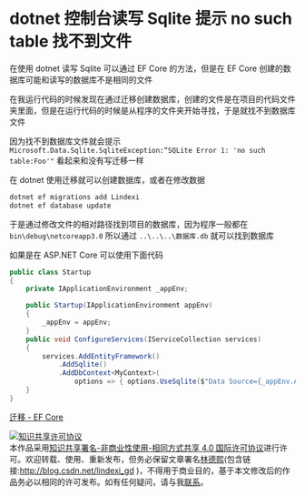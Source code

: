 
# dotnet 控制台读写 Sqlite 提示 no such table 找不到文件

在使用 dotnet 读写 Sqlite 可以通过 EF Core 的方法，但是在 EF Core 创建的数据库可能和读写的数据库不是相同的文件

<!--more-->


<!-- CreateTime:2019/8/31 16:55:58 -->


在我运行代码的时候发现在通过迁移创建数据库，创建的文件是在项目的代码文件夹里面，但是在运行代码的时候是从程序的文件夹开始寻找，于是就找不到数据库文件

因为找不到数据库文件就会提示 `Microsoft.Data.Sqlite.SqliteException:“SQLite Error 1: 'no such table:Foo'"` 看起来和没有写迁移一样

在 dotnet 使用迁移就可以创建数据库，或者在修改数据

```csharp
dotnet ef migrations add Lindexi
dotnet ef database update
```

于是通过修改文件的相对路径找到项目的数据库，因为程序一般都在 `bin\debug\netcoreapp3.0` 所以通过 `..\..\..\数据库.db` 就可以找到数据库

如果是在 ASP.NET Core 可以使用下面代码

```csharp
public class Startup
{
    private IApplicationEnvironment _appEnv;

    public Startup(IApplicationEnvironment appEnv)
    {
        _appEnv = appEnv;
    }
    public void ConfigureServices(IServiceCollection services)
    {
        services.AddEntityFramework()
            .AddSqlite()
            .AddDbContext<MyContext>(
                options => { options.UseSqlite($"Data Source={_appEnv.ApplicationBasePath}/data.db"); });
    }
}
```

[迁移 - EF Core](https://docs.microsoft.com/zh-cn/ef/core/managing-schemas/migrations/index?wt.mc_id=MVP )





<a rel="license" href="http://creativecommons.org/licenses/by-nc-sa/4.0/"><img alt="知识共享许可协议" style="border-width:0" src="https://licensebuttons.net/l/by-nc-sa/4.0/88x31.png" /></a><br />本作品采用<a rel="license" href="http://creativecommons.org/licenses/by-nc-sa/4.0/">知识共享署名-非商业性使用-相同方式共享 4.0 国际许可协议</a>进行许可。欢迎转载、使用、重新发布，但务必保留文章署名[林德熙](http://blog.csdn.net/lindexi_gd)(包含链接:http://blog.csdn.net/lindexi_gd )，不得用于商业目的，基于本文修改后的作品务必以相同的许可发布。如有任何疑问，请与我[联系](mailto:lindexi_gd@163.com)。